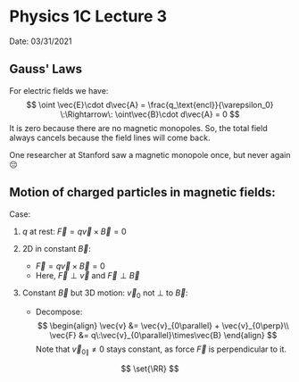 # Physics 1C Lecture 3

Date: 03/31/2021

## Gauss' Laws

For electric fields we have:
$$
\oint \vec{E}\cdot d\vec{A} = \frac{q_\text{encl}}{\varepsilon_0} \:\Rightarrow\: \oint\vec{B}\cdot d\vec{A} = 0
$$
It is zero because there are no magnetic monopoles. So, the total field always cancels because the field lines will come back.

One researcher at Stanford saw a magnetic monopole once, but never again :pensive:

## Motion of charged particles in magnetic fields:

Case:

1. $q$ at rest: $\vec{F} = q\vec{v} \times \vec{B} = 0$

2. 2D in constant $\vec{B}$:

   - $\vec{F} = q\vec{v} \times \vec{B} = 0$
   - Here, $\vec{F}\perp \vec{v}$ and $\vec{F} \perp \vec{B}$

3. Constant $\vec{B}$ but 3D motion: $\vec{v}_0$ not $\perp$ to $\vec{B}$:

   - Decompose:
     $$
     \begin{align}
     \vec{v} &= \vec{v}_{0\parallel} + \vec{v}_{0\perp}\\
     \vec{F} &= q\:\vec{v}_{0\parallel}\times\vec{B}
     \end{align}
     $$
     Note that $\vec{v}_{0\parallel} \neq 0$ stays constant, as force $\vec{F}$ is perpendicular to it.

$$
\set{\RR}
$$



